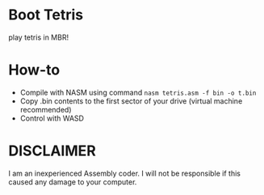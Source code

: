 # Boot Tetris
play tetris in MBR!

# How-to
 * Compile with NASM using command `nasm tetris.asm -f bin -o t.bin`
 * Copy .bin contents to the first sector of your drive (virtual machine recommended)
 * Control with WASD

# DISCLAIMER
I am an inexperienced Assembly coder. I will not be responsible if this caused any damage to your computer.
